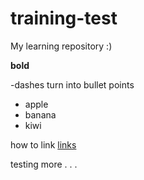 # training-test
My learning repository :) 

**bold**

-dashes turn into bullet points 

- apple
- banana
- kiwi

how to link
[links](http://nceas.ucsb.edu)

testing more . . . 

